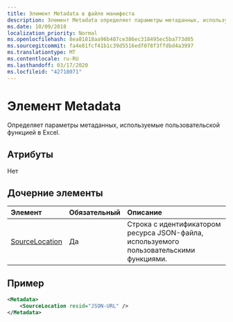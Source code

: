 ```yaml
---
title: Элемент Metadata в файле манифеста
description: Элемент Metadata определяет параметры метаданных, используемые пользовательской функцией в Excel.
ms.date: 10/09/2018
localization_priority: Normal
ms.openlocfilehash: 8ea81818aa96b407ce386ec318495ec5ba773d05
ms.sourcegitcommit: fa4e81fcf41b1c39d5516edf078f3ffdbd4a3997
ms.translationtype: MT
ms.contentlocale: ru-RU
ms.lasthandoff: 03/17/2020
ms.locfileid: "42718071"
---
```

# <a name="metadata-element"></a>Элемент Metadata

Определяет параметры метаданных, используемые пользовательской функцией в Excel.

## <a name="attributes"></a>Атрибуты

Нет

## <a name="child-elements"></a>Дочерние элементы

|  Элемент  |  Обязательный  |  Описание  |
|:-----|:-----|:-----|
|  [SourceLocation](customfunctionssourcelocation.md)  |  Да  | Строка с идентификатором ресурса JSON-файла, используемого пользовательскими функциями. |

## <a name="example"></a>Пример

```xml
<Metadata>
    <SourceLocation resid="JSON-URL" />
</Metadata>
```
